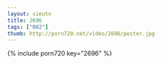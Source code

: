```yaml
--- 
layout: sieutv
title: 2696
tags: ["002"]
thumb: http://porn720.net/video/2696/poster.jpg
---
```

{% include porn720 key="2696" %} 

